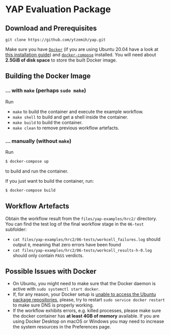 # YAP Evaluation Package

## Download and Prerequisites
```
git clone https://github.com/ytzemih/yap.git
```

Make sure you have [`Docker`](https://docs.docker.com/get-docker/) (if
you are using Ubuntu 20.04 have a look at [this installation
guide](https://phoenixnap.com/kb/install-docker-on-ubuntu-20-04)) and
[`docker-compose`](https://docs.docker.com/compose/install/)
installed.  You will need about **2.5GiB of disk space** to store 
the built Docker image.

## Building the Docker Image

### ... with `make` (perhaps `sudo make`)
Run
 - `make` to build the container and execute the example workflow.
 - `make shell` to build and get a shell inside the container.
 - `make build` to build the container.
 - `make clean` to remove previous workflow artefacts.
### ... manually (without `make`)
Run
```bash
$ docker-compose up
```
to build and run the container.

If you just want to build the container, run:
```bash
$ docker-compose build
```

## Workflow Artefacts
Obtain the workflow result from the `files/yap-examples/hrc2/`
directory.  You can find the test log of the final workflow stage in
the `06-test` subfolder:
 - `cat files/yap-examples/hrc2/06-tests/workcell_failures.log` should
   output `0`, meaning that zero errors have been found
 - `cat files/yap-examples/hrc2/06-tests/workcell_results-h-0.log`
   should only contain `PASS` verdicts.

## Possible Issues with Docker
 - On Ubuntu, you might need to make sure that the Docker daemon is 
   active with `sudo systemctl start docker`.
 - If, for any reason, your Docker setup is [unable to access the
   Ubuntu package
   repositories](https://medium.com/@faithfulanere/solved-docker-build-could-not-resolve-archive-ubuntu-com-apt-get-fails-to-install-anything-9ea4dfdcdcf2),
   please, try to restart `sudo service docker restart` to make sure
   DNS is properly working.
 - If the workflow exhibits errors, e.g. killed processes, please make
   sure the docker container has **at least 4GB of memory** available.  If
   you are using Docker Desktop on macOS or Windows you may need to
   increase the system resources in the Preferences page.

